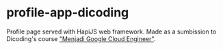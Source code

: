 # profile-app-dicoding

Profile page served with HapiJS web framework. Made as a sumbission to Dicoding's course ["Menjadi Google Cloud Engineer"](https://www.dicoding.com/academies/133/corridor).
